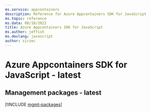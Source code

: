 ```yaml
---
ms.service: appcontainers
description: Reference for Azure Appcontainers SDK for JavaScript
ms.topic: reference
ms.data: 08/18/2022
title: Azure Appcontainers SDK for JavaScript
ms.author: jeffish
ms.devlang: javascript
author: xirzec
---
```

# Azure Appcontainers SDK for JavaScript - latest

## Management packages - latest
[!INCLUDE [mgmt-packages](appcontainers-mgmt-index.md)]